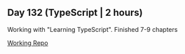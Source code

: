 ## Day 132 (TypeScript | 2 hours)

Working with "Learning TypeScript".
Finished 7-9 chapters

[Working Repo](https://github.com/alexvyber/Learning_TypeScript_Book/)


